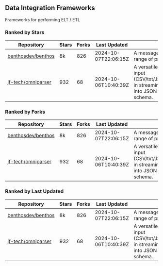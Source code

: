 ## Data Integration Frameworks

Frameworks for performing ELT / ETL

### Ranked by Stars

| Repository | Stars | Forks | Last Updated | Description | 
|------------|-------|-------|--------------|-------------|
| [benthosdev/benthos](https://github.com/benthosdev/benthos) | 8k | 826 | 2024-10-07T22:06:15Z |  A message streaming bridge between a range of protocols. |
| [jf-tech/omniparser](https://github.com/jf-tech/omniparser) | 932 | 68 | 2024-10-06T10:40:39Z |  A versatile ETL library that parses text input (CSV/txt/JSON/XML/EDI/X12/EDIFACT/etc) in streaming fashion and transforms data into JSON output using data-driven schema. |

### Ranked by Forks

| Repository | Stars | Forks | Last Updated | Description | 
|------------|-------|-------|--------------|-------------|
| [benthosdev/benthos](https://github.com/benthosdev/benthos) | 8k | 826 | 2024-10-07T22:06:15Z |  A message streaming bridge between a range of protocols. |
| [jf-tech/omniparser](https://github.com/jf-tech/omniparser) | 932 | 68 | 2024-10-06T10:40:39Z |  A versatile ETL library that parses text input (CSV/txt/JSON/XML/EDI/X12/EDIFACT/etc) in streaming fashion and transforms data into JSON output using data-driven schema. |

### Ranked by Last Updated

| Repository | Stars | Forks | Last Updated | Description | 
|------------|-------|-------|--------------|-------------|
| [benthosdev/benthos](https://github.com/benthosdev/benthos) | 8k | 826 | 2024-10-07T22:06:15Z |  A message streaming bridge between a range of protocols. |
| [jf-tech/omniparser](https://github.com/jf-tech/omniparser) | 932 | 68 | 2024-10-06T10:40:39Z |  A versatile ETL library that parses text input (CSV/txt/JSON/XML/EDI/X12/EDIFACT/etc) in streaming fashion and transforms data into JSON output using data-driven schema. |

